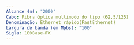 ```yaml
---
Alcance (m): "2000"
Cabo: Fibra óptica multimodo do tipo (62,5/125)
Denominação: Ethernet rápido(FastEthernet)
Largura de banda (em Mpbs): "100"
Sigla: 100Base-FX
---
```

